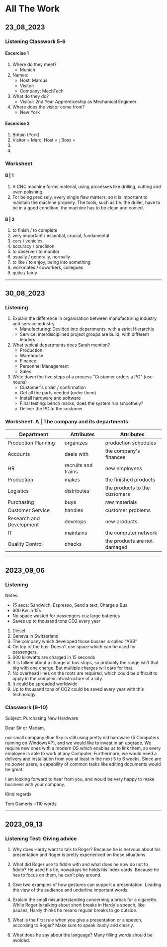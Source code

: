 # All The Work

## 23_08_2023
### Listening Classwork 5-6
#### Excercise 1
1. Where do they meet?
    * Munich
2. Names:
    * Host: Marcus
    * Visitor:
    * Company: MechTech
3. What do they do?
    * Visitor: 2nd Year Apprenticeship as Mechanical Engineer
4. Where does the visitor come from?
    * New York

#### Excercise 2
1. Britain (York)
2. Visitor = Marc; Host = ; Boss = 
3. 
4. 

### Worksheet
#### B | 1
1. A CNC machine forms material, using processes like drilling, cutting and even polishing.
2. For being precisely, every single flaw matters, so it is important to maintain the machine properly. The tools, such as f.e. the driller, have to be in a good condition, the machine has to be clean and cooled.

#### B | 2
1. to finish / to complete
2. very important / essential, crucial, fundamental
3. cars / vehicles
4. accuracy / precision
5. to observe / to monitor
6. usually / generally, normally
7. to like / to enjoy, being into something
8. workmates / coworkers, collegues
9. quite / fairly

__________________


## 30_08_2023
### Listening
1. Explain the difference in organisation between manufacturing industry and service industry.  
    * Manufacturing: Devided into departments, with a strict Hierarchie
    * Service: interdisciplined project groups are build, with different leaders
2. What typical departments does Sarah mention?  
    * Production
    * Warehouse
    * Finance
    * Personnel Management
    * Sales
3. Write down the five steps of a process "Customer orders a PC" (use nouns)  
    * Customer's order / confirmation
    * Get all the parts needed (order them)
    * Install hardware and software
    * Final testing: bench marks, does the system run smoothely?
    * Deliver the PC to the customer

### Worksheet: A | The company and its departments
| Department | Attributes | Attributes |
|------------|------------|------------|
| Production Planning  | organizes | production schedules |
| Accounts | deals with | the company's finances |
| HR | recruits and trains | new employees |
| Production | makes | the finished products |
| Logistics | distributes | the products to the customers |
| Purchasing | buys | raw materials |
| Customer Service | handles | customer problems |
| Research and Development | develops | new products |
| IT | maintains | the computer network |
| Quality Control | checks | the products are not damaged |

______________

## 2023_09_06
### Listening
Notes:
* 15 secs: Sandwich, Espresso, Send a text, Charge a Bus
* 600 Kw in 15s
* No space wasted for passengers cuz large batteries
* Saves up to thousand tons CO2 every year

1. Diesel
2. Geneva in Switzerland
3. The company which developed those busses is called "ABB"
4. On top of the bus: Doesn't use space which can be used for passengers.
5. 600 kilowatts are charged in 15 seconds
6. It is talked about a charge at bus stops, so probably the range isn't that big with one charge. But multiple charges will care for that.
7. No overhead lines on the roots are required, which could be difficult to apply in the complex infrastructure of a city.
8. It could be spreaded worldwide
9. Up to thousand tons of CO2 could be saved every year with this technology.


### Classwork (9-10)

Subject: Purchasing New Hardware

Dear Sir or Madam,

our small company Blue Sky is still using pretty old hardware
(5 Computers running on WindowsXP), and we would like to invest in an upgrade.
We require new ones with a modern OS which enables us to link them, so every employee is able to work at any Computer.
Furthermore, we would need a delivery and installation from you at least in the next 5 to 6 weeks.
Since are no power users, a capability of common tasks like editing documents would be great.

I am looking forward to hear from you, and would be very happy to make business with your company.

Kind regards

Tom Dameris
~110 words

______________

## 2023_09_13
### Listening Test: Giving advice
1. Why does Hardy want to talk to Roger?
    Because he is nervous about his presentation and Roger is pretty experienced on those situations.

2. What did Roger use to fiddle with and what does he now do not to fiddle?
    He used his tie, nowadays he holds his index cards. Because he has to focus on them, he can't play around.

3. Give two examples of how gestures can support a presentation.
    Leading the view of the audience and underline important words.

4. Explain the small misunderstanding concerning a break for a cigarette.
    While Roger is talking about short breaks in Hardy's speech, like pauses, Hardy thinks he means regular breaks to go outside.

5. What is the first rule when you give a presentation or a speech, according to Roger?
    Make sure to speak loudly and clearly.

6. What does he say about the language?
    Many filling words should be avoided.


